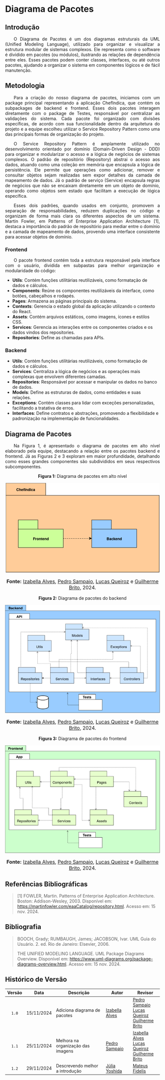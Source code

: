 # Diagrama de Pacotes

## Introdução

<p style="text-align: justify; text-indent: 2em;"> O Diagrama de Pacotes é um dos diagramas estruturais da UML (Unified Modeling Language), utilizado para organizar e visualizar a estrutura modular de sistemas complexos. Ele representa como o software é dividido em pacotes (ou módulos), ilustrando as relações de dependência entre eles. Esses pacotes podem conter classes, interfaces, ou até outros pacotes, ajudando a organizar o sistema em componentes lógicos e de fácil manutenção. </p>

## Metodologia

<p style="text-align: justify; text-indent: 2em;"> Para a criação do nosso diagrama de pacotes, iniciamos com um package principal representando a aplicação ChefIndica, que contém os subpackages de backend e frontend. Esses dois pacotes interagem diretamente com o package de Testes, responsável por centralizar as validações do sistema. Cada pacote foi organizado com divisões específicas, de acordo com sua funcionalidade dentro da arquitetura do projeto e a equipe escolheu utilizar o Service Repository Pattern como uma das principais formas de organização do projeto. </p>

<p style="text-align: justify; text-indent: 2em;"> O Service Repository Pattern é amplamente utilizado no desenvolvimento orientado por domínio (Domain-Driven Design - DDD) para organizar e modularizar o acesso e a lógica de negócios de sistemas complexos. O padrão de repositório (Repository) abstrai o acesso aos dados, atuando como uma coleção em memória que encapsula a lógica de persistência. Ele permite que operações como adicionar, remover e consultar objetos sejam realizadas sem expor detalhes da camada de mapeamento de dados. Já o padrão de serviço (Service) encapsula regras de negócios que não se encaixam diretamente em um objeto de domínio, operando como objetos sem estado que facilitam a execução de lógica específica. </p>

<p style="text-align: justify; text-indent: 2em;"> Esses dois padrões, quando usados em conjunto, promovem a separação de responsabilidades, reduzem duplicações no código e organizam de forma mais clara os diferentes aspectos de um sistema. Martin Fowler, em Patterns of Enterprise Application Architecture [1], destaca a importância do padrão de repositório para mediar entre o domínio e a camada de mapeamento de dados, provendo uma interface consistente para acessar objetos de domínio.</p>

### Frontend

<p style="text-align: justify; text-indent: 2em;"> O pacote frontend contém toda a estrutura responsável pela interface com o usuário, dividida em subpastas para melhor organização e modularidade do código: </p>

- **Utils**: Contém funções utilitárias reutilizáveis, como formatação de dados e cálculos.
- **Components**: Reúne os componentes reutilizáveis da interface, como botões, cabeçalhos e rodapés.
- **Pages**: Armazena as páginas principais do sistema.
- **Contexts**: Gerencia o estado global da aplicação utilizando o contexto do React.
- **Assets**: Contém arquivos estáticos, como imagens, ícones e estilos CSS.
- **Services**: Gerencia as interações entre os componentes criados e os dados vindos dos repositories.
- **Repositories**: Define as chamadas para APIs.

### Backend
- **Utils**: Contém funções utilitárias reutilizáveis, como formatação de dados e cálculos.
- **Services**: Centraliza a lógica de negócios e as operações mais complexas que envolvem diferentes camadas.
- **Repositories**: Responsável por acessar e manipular os dados no banco de dados.
- **Models**: Define as estruturas de dados, como entidades e suas relações.
- **Exceptions**: Contém classes para lidar com exceções personalizadas, facilitando a tratativa de erros.
- **Interfaces**: Define contratos e abstrações, promovendo a flexibilidade e padronização na implementação de funcionalidades.

## Diagrama de Pacotes

<p style="text-align: justify; text-indent: 2em;"> Na Figura 1, é apresentado o diagrama de pacotes em alto nível elaborado pela equipe, destacando a relação entre os pacotes backend e frontend. Já as Figuras 2 e 3 exploram em maior profundidade, detalhando como esses grandes componentes são subdivididos em seus respectivos subcomponentes.</p>

<center>
<p style="text-align: center"><b>Figura 1:</b> Diagrama de pacotes em alto nível</p>
<div align="center">
  <img src="https://github.com/UnBArqDsw2024-2/2024.2_G10_Recomendacao_Entrega_02/blob/main/docs/imagens/diagrama_pacotes_alto_nivel.png?raw=true" alt="Diagrama de pacotes em alto nível" >
</div>
<font size="3"><p style="text-align: center"><b>Fonte:</b> <a href="https://github.com/izabellaalves">Izabella Alves</a>, <a href="https://github.com/PedroSampaioDias">Pedro Sampaio</a>, <a href="https://github.com/lucasqueiroz23">Lucas Queiroz</a> e <a href="https://github.com/GuilhermeB12">Guilherme Brito</a>, 2024.</p></font>
</center>

<center>
<p style="text-align: center"><b>Figura 2:</b> Diagrama de pacotes do backend</p>
<div align="center">
  <img src="https://github.com/UnBArqDsw2024-2/2024.2_G10_Recomendacao_Entrega_02/blob/main/docs/imagens/diagrama_pacotes_backend.png?raw=true" alt="Diagrama de pacotes do backend" >
</div>
<font size="3"><p style="text-align: center"><b>Fonte:</b> <a href="https://github.com/izabellaalves">Izabella Alves</a>, <a href="https://github.com/PedroSampaioDias">Pedro Sampaio</a>, <a href="https://github.com/lucasqueiroz23">Lucas Queiroz</a> e <a href="https://github.com/GuilhermeB12">Guilherme Brito</a>, 2024.</p></font>
</center>

<center>
<p style="text-align: center"><b>Figura 3:</b> Diagrama de pacotes do frontend</p>
<div align="center">
  <img src="https://github.com/UnBArqDsw2024-2/2024.2_G10_Recomendacao_Entrega_02/blob/main/docs/imagens/diagrama_pacotes_frontend.png?raw=true" alt="Diagrama de pacotes do frontend" >
</div>
<font size="3"><p style="text-align: center"><b>Fonte:</b> <a href="https://github.com/izabellaalves">Izabella Alves</a>, <a href="https://github.com/PedroSampaioDias">Pedro Sampaio</a>, <a href="https://github.com/lucasqueiroz23">Lucas Queiroz</a> e <a href="https://github.com/GuilhermeB12">Guilherme Brito</a>, 2024.</p></font>
</center>

## Referências Bibliográficas

>
> [1] FOWLER, Martin. Patterns of Enterprise Application Architecture. Boston: Addison-Wesley, 2003. Disponível em: https://martinfowler.com/eaaCatalog/repository.html. Acesso em: 15 nov. 2024.
>

## Bibliografia
>
> BOOCH, Grady; RUMBAUGH, James; JACOBSON, Ivar. UML Guia do Usuário. 2. ed. Rio de Janeiro: Elsevier, 2006.
>
> THE UNIFIED MODELING LANGUAGE. UML Package Diagrams Overview. Disponível em: https://www.uml-diagrams.org/package-diagrams-overview.html. Acesso em: 15 nov. 2024.
>

## Histórico de Versão

| Versão | Data | Descrição | Autor | Revisor |
| :----: | ---- | --------- | ----- | ------- |
| `1.0`  |15/11/2024| Adiciona diagrama de pacotes | [Izabella Alves](https://github.com/izabellaalves) |[Pedro Sampaio](https://github.com/PedroSampaioDias) <br> [Lucas Queiroz](https://github.com/lucasqueiroz23) <br> [Guilherme Brito](https://github.com/GuilhermeB12)|
| `1.1`  |25/11/2024| Melhora na organização das imagens | [Pedro Sampaio](https://github.com/PedroSampaioDias) |[Izabella Alves](https://github.com/izabellaalves) <br> [Lucas Queiroz](https://github.com/lucasqueiroz23) <br> [Guilherme Brito](https://github.com/GuilhermeB12)|
| `1.2`  |29/11/2024| Descrevendo melhor a introdução | [Júlia Yoshida](https://github.com/juliaryoshida) |[Mateus Fidelis](https://github.com/MatsFidelis)|
